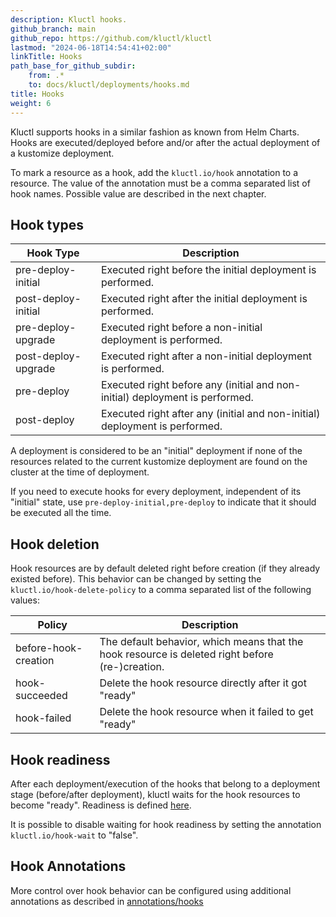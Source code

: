 ```yaml
---
description: Kluctl hooks.
github_branch: main
github_repo: https://github.com/kluctl/kluctl
lastmod: "2024-06-18T14:54:41+02:00"
linkTitle: Hooks
path_base_for_github_subdir:
    from: .*
    to: docs/kluctl/deployments/hooks.md
title: Hooks
weight: 6
---
```






Kluctl supports hooks in a similar fashion as known from Helm Charts. Hooks are executed/deployed before and/or after the
actual deployment of a kustomize deployment.

To mark a resource as a hook, add the `kluctl.io/hook` annotation to a resource. The value of the annotation must be
a comma separated list of hook names. Possible value are described in the next chapter.

## Hook types

| Hook Type | Description |
|---|---|
| pre-deploy-initial | Executed right before the initial deployment is performed. |
| post-deploy-initial | Executed right after the initial deployment is performed. |
| pre-deploy-upgrade | Executed right before a non-initial deployment is performed. |
| post-deploy-upgrade | Executed right after a non-initial deployment is performed. |
| pre-deploy | Executed right before any (initial and non-initial) deployment is performed.|
| post-deploy | Executed right after any (initial and non-initial) deployment is performed. |

A deployment is considered to be an "initial" deployment if none of the resources related to the current kustomize
deployment are found on the cluster at the time of deployment.

If you need to execute hooks for every deployment, independent of its "initial" state, use
`pre-deploy-initial,pre-deploy` to indicate that it should be executed all the time.

## Hook deletion

Hook resources are by default deleted right before creation (if they already existed before). This behavior can be
changed by setting the `kluctl.io/hook-delete-policy` to a comma separated list of the following values:

| Policy | Description |
|---|---|
| before-hook-creation | The default behavior, which means that the hook resource is deleted right before (re-)creation. |
| hook-succeeded | Delete the hook resource directly after it got "ready" |
| hook-failed | Delete the hook resource when it failed to get "ready" |

## Hook readiness

After each deployment/execution of the hooks that belong to a deployment stage (before/after deployment), kluctl
waits for the hook resources to become "ready". Readiness is defined [here](./readiness.md).

It is possible to disable waiting for hook readiness by setting the annotation `kluctl.io/hook-wait` to "false".

## Hook Annotations

More control over hook behavior can be configured using additional annotations as described in [annotations/hooks](./annotations/hooks.md)